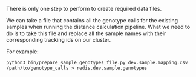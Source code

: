 There is only one step to perform to create required data files.

We can take a file that contains all the genotype calls for the existing
samples when running the distance calculation pipeline. What we need to
do is to take this file and replace all the sample names with their
corresponding tracking ids on our cluster.

For example:
```shell
python3 bin/prepare_sample_genotypes_file.py dev.sample.mapping.csv /path/to/genotype_calls > redis.dev.sample.genotypes
```
